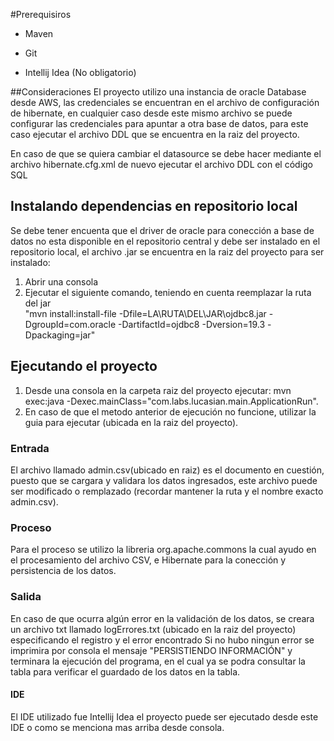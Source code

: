 #Prerequisiros
* Maven
* Git

* Intellij Idea (No obligatorio)

##Consideraciones
El proyecto utilizo una instancia de oracle Database desde AWS, las credenciales se encuentran en el archivo de 
configuración de hibernate, en cualquier caso desde este mismo archivo se puede configurar las credenciales para 
apuntar a otra base de datos, para este caso ejecutar el archivo DDL que se encuentra en la raiz del proyecto.

En caso de que se quiera cambiar el datasource se debe hacer mediante el archivo hibernate.cfg.xml de nuevo ejecutar el
archivo DDL con el código SQL

## Instalando dependencias en repositorio local
Se debe tener encuenta que el driver de oracle para conección a base de datos no esta disponible en el repositorio 
central y debe ser instalado en el repositorio local, el archivo .jar se encuentra en la raiz del proyecto para ser 
instalado: 
 1) Abrir una consola
 2) Ejecutar el siguiente comando, teniendo en cuenta reemplazar la ruta del jar  
  "mvn install:install-file -Dfile=LA\RUTA\DEL\JAR\ojdbc8.jar -DgroupId=com.oracle -DartifactId=ojdbc8 -Dversion=19.3 -Dpackaging=jar"
## Ejecutando el proyecto
 1) Desde una consola en la carpeta raiz del proyecto ejecutar:
  mvn exec:java -Dexec.mainClass="com.labs.lucasian.main.ApplicationRun".
  2) En caso de que el metodo anterior de ejecución no funcione, utilizar la guia para ejecutar (ubicada en la raiz
  del proyecto).  
### Entrada
El archivo llamado admin.csv(ubicado en raiz) es el documento en cuestión, puesto que se cargara y
validara los datos ingresados, este archivo puede ser modificado o remplazado 
(recordar mantener la ruta y el nombre exacto admin.csv).

### Proceso
Para el proceso se utilizo la libreria org.apache.commons la cual ayudo en el procesamiento del archivo CSV, e Hibernate
para la conección y persistencia de los datos. 

### Salida
En caso de que ocurra algún error en la validación de los datos, se creara un archivo 
txt llamado logErrores.txt (ubicado en la raiz del proyecto) especificando el registro y el error encontrado
Si no hubo ningun error se imprimira por consola el mensaje "PERSISTIENDO INFORMACIÓN" y terminara la ejecución
del programa, en el cual ya se podra consultar la tabla para verificar el guardado de los datos en la tabla.

#### IDE 
El IDE utilizado fue Intellij Idea el proyecto puede ser ejecutado desde este IDE o como se menciona mas arriba desde 
consola.

